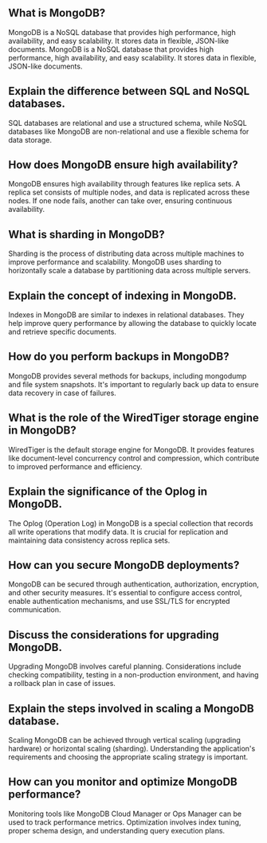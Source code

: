 
## What is MongoDB?
MongoDB is a NoSQL database that provides high performance, high availability, and easy scalability. It stores data in flexible, JSON-like documents.
MongoDB is a NoSQL database that provides high performance, high availability, and easy scalability. It stores data in flexible, JSON-like documents.

## Explain the difference between SQL and NoSQL databases.
SQL databases are relational and use a structured schema, while NoSQL databases like MongoDB are non-relational and use a flexible schema for data storage.

## How does MongoDB ensure high availability?
MongoDB ensures high availability through features like replica sets. A replica set consists of multiple nodes, and data is replicated across these nodes. If one node fails, another can take over, ensuring continuous availability.

## What is sharding in MongoDB?
Sharding is the process of distributing data across multiple machines to improve performance and scalability. MongoDB uses sharding to horizontally scale a database by partitioning data across multiple servers.

## Explain the concept of indexing in MongoDB.
Indexes in MongoDB are similar to indexes in relational databases. They help improve query performance by allowing the database to quickly locate and retrieve specific documents.

## How do you perform backups in MongoDB?
MongoDB provides several methods for backups, including mongodump and file system snapshots. It's important to regularly back up data to ensure data recovery in case of failures.

## What is the role of the WiredTiger storage engine in MongoDB?
WiredTiger is the default storage engine for MongoDB. It provides features like document-level concurrency control and compression, which contribute to improved performance and efficiency.

## Explain the significance of the Oplog in MongoDB.
The Oplog (Operation Log) in MongoDB is a special collection that records all write operations that modify data. It is crucial for replication and maintaining data consistency across replica sets.

## How can you secure MongoDB deployments?
MongoDB can be secured through authentication, authorization, encryption, and other security measures. It's essential to configure access control, enable authentication mechanisms, and use SSL/TLS for encrypted communication.

## Discuss the considerations for upgrading MongoDB.
Upgrading MongoDB involves careful planning. Considerations include checking compatibility, testing in a non-production environment, and having a rollback plan in case of issues.

## Explain the steps involved in scaling a MongoDB database.
Scaling MongoDB can be achieved through vertical scaling (upgrading hardware) or horizontal scaling (sharding). Understanding the application's requirements and choosing the appropriate scaling strategy is important.

## How can you monitor and optimize MongoDB performance?
 Monitoring tools like MongoDB Cloud Manager or Ops Manager can be used to track performance metrics. Optimization involves index tuning, proper schema design, and understanding query execution plans.

